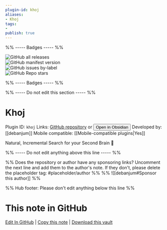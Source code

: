 ```yaml
---
plugin-id: khoj
aliases:
- Khoj
tags: 
- 
publish: true
---
```


%% ----- Badges ----- %%

![GitHub all releases](https://img.shields.io/github/downloads/debanjum/khoj/total?color=573E7A&logo=github&style=for-the-badge)   
![GitHub manifest version](https://img.shields.io/github/manifest-json/v/debanjum/khoj?color=573E7A&logo=github&style=for-the-badge)   
![GitHub issues by-label](https://img.shields.io/github/issues/debanjum/khoj/help%20wanted?color=573E7A&logo=github&style=for-the-badge)   
![GitHub Repo stars](https://img.shields.io/github/stars/debanjum/khoj?color=573E7A&logo=github&style=for-the-badge)

%% ----- Badges ----- %%

%% ----- Do not edit this section ----- %%

# Khoj

Plugin ID: `khoj`
Links: [GitHub repository](https://github.com/debanjum/khoj) or [<button id=HH>Open in Obsidian</button>](obsidian://show-plugin?id=khoj)
Developed by: [[debanjum]]
Mobile compatible: [[Mobile-compatible plugins|Yes]]

Natural, Incremental Search for your Second Brain 🦅

%% ----- Do not edit anything above this line ----- %% 

%% Does the repository or author have any sponsoring links? Uncomment the next line and add them to the author's note. If they don't, please delete the placeholder tag: #placeholder/author %%
%% ![[debanjum#Sponsor this author]] %%

%% Hub footer: Please don't edit anything below this line %%

# This note in GitHub

<span class="git-footer">[Edit In GitHub](https://github.dev/obsidian-community/obsidian-hub/blob/main/02%20-%20Community%20Expansions/02.05%20All%20Community%20Expansions/Plugins/khoj.md "git-hub-edit-note") | [Copy this note](https://raw.githubusercontent.com/obsidian-community/obsidian-hub/main/02%20-%20Community%20Expansions/02.05%20All%20Community%20Expansions/Plugins/khoj.md "git-hub-copy-note") | [Download this vault](https://github.com/obsidian-community/obsidian-hub/archive/refs/heads/main.zip "git-hub-download-vault") </span>
